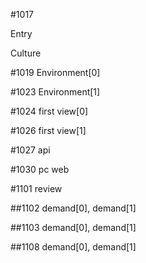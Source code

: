 #1017

Entry

Culture

#1019
Environment[0]

#1023
Environment[1]

#1024
first view[0]

#1026
first view[1]

#1027
api

#1030
pc web

#1101
review

##1102
demand[0], demand[1]

##1103
demand[0], demand[1]

##1108
demand[0], demand[1]